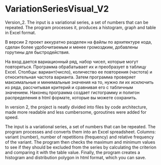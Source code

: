 # VariationSeriesVisual_V2
Version_2. The input is a variational series, a set of numbers that can be repeated. The program processes it, produces a histogram, graph and table in Excel format.

В версии 2 проект аккуратно разделен на файлы по архитектуре кода, сделан более удобочитаемым и менее громоздким, добавлены горутины для быстродействия.

На вход дается вариационный ряд, набор чисел, которые могут повторяться. Программа обрабатывает их и преобразует в таблицу Excel.
Столбцы: вариант(число), количество ее повторения (частота) и относительная частота варианта. 
Затем программа проверяет максимальные и минимальные значения на то, нужно ли их исключить из ряда, рассчитывая критерий и сравнивая его с табличным значением. 
Наконец программа создает гистограмму и полигон распределения в html формате, которые вы можете сохранить.

In version 2, the project is neatly divided into files by code architecture, made more readable and less cumbersome, goroutines were added for speed.

The input is a variational series, a set of numbers that can be repeated. The program processes and converts them into an Excel spreadsheet. 
Columns: variant (number), number of repetitions (frequency) and relative frequency of the variant. 
The program then checks the maximum and minimum values to see if they should be excluded from the series by calculating the criterion
and comparing it with the table value. Finally, the program creates a histogram and distribution polygon in html format, which you can save.
